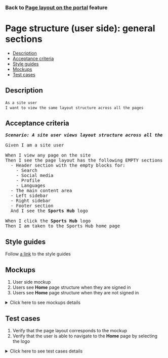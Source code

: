 ### Back to [Page layout on the portal](../../) feature

# Page structure (user side): general sections

- [Description](#description)
- [Acceptance criteria](#acceptance-criteria)
- [Style guides](#style-guides)
- [Mockups](#mockups)
- [Test cases](#test-cases)

## Description

    As a site user
    I want to view the same layout structure across all the pages

## Acceptance criteria

<pre>
<b><i>Scenario: A site user views layout structure across all the pages</i></b>

Given I am a site user

When I view any page on the site
Then I see the page layout has the following EMPTY sections for:
  - Header section with the empty blocks for:
    - Search
    - Social media
    - Profile
    - Languages
  - The main content area
  - Left sidebar
  - Right sidebar
  - Footer section
  And I see the <b>Sports Hub</b> logo

When I click the <b>Sports Hub</b> logo
Then I am taken to the Sports Hub home page
</pre>

## Style guides

Follow [a link](https://www.figma.com/proto/0zkkf5WC77OSpvyD6YXpFE/Style-guides?page-id=0%3A1&node-id=19%3A5368&viewport=266%2C48%2C0.54&scaling=min-zoom&starting-point-node-id=19%3A5368) to the style guides

## Mockups

1. User side mockup
2. Users see <b>Home</b> page structure when they are signed in
3. Users see <b>Home</b> page structure when they are not signed in

<details>
  <summary>Click here to see mockups details</summary>

**1. User side mockup:**

![User side mockup](/sports_hub_portal/web_application_features/project_layout/images/user_side_mockup.png)

**2. Users see Home page structure when they are signed in:**

![Users see Home page structure when they are signed in](/sports_hub_portal/web_application_features/project_layout/images/home_page_logged_in_user.png)

**3. Users see Home page structure when they are not signed in:**

![Users see Home page structure when they are not signed in](/sports_hub_portal/web_application_features/project_layout/images/home_page_logged_out_user.png)

</details>

## Test cases

1. Verify that the page layout corresponds to the mockup
2. Verify that the user is able to navigate to the <b>Home</b> page by selecting the logo

<details>
  <summary>Click here to see test cases details</summary>


### **#1. Verify that the page layout corresponds to the mockup**

|Preconditions|Steps|Expected result
------|-------|----------
|- Go to the Sports Hub home page|1) Log in with user account|1) View that the page layout corresponds to the mockup|

### **#2. Verify that the user is able to navigate to the Home page by selecting the logo**

|Preconditions|Steps|Expected result
------|-------|----------
|Go to the Sports Hub home page|1) Go to any page</br>2) In the upper-left corner of the page, select the logo|2) The user goes to the home page|

</details>
